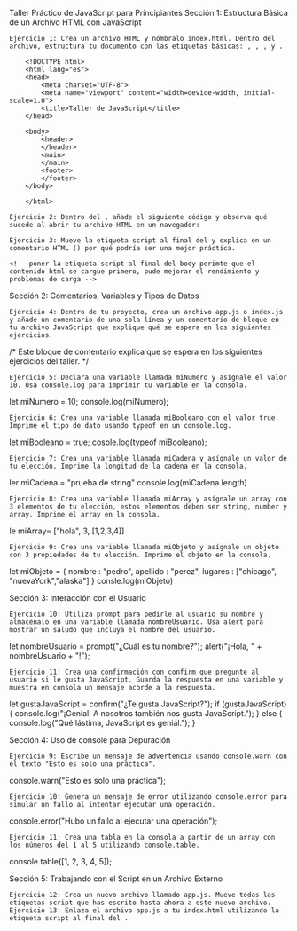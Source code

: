 Taller Práctico de JavaScript para Principiantes
Sección 1: Estructura Básica de un Archivo HTML con JavaScript

    Ejercicio 1: Crea un archivo HTML y nómbralo index.html. Dentro del archivo, estructura tu documento con las etiquetas básicas: , , , y .

        <!DOCTYPE html>
        <html lang="es">
        <head>
            <meta charset="UTF-8">
            <meta name="viewport" content="width=device-width, initial-scale=1.0">
            <title>Taller de JavaScript</title>
        </head>
        
        <body>
            <header>
            </header>
            <main>
            </main>
            <footer>
            </footer>
        </body>
        
        </html>

    Ejercicio 2: Dentro del , añade el siguiente código y observa qué sucede al abrir tu archivo HTML en un navegador:


<script>
  alert("¡Bienvenido al taller de JavaScript!");
</script>

    Ejercicio 3: Mueve la etiqueta script al final del y explica en un comentario HTML () por qué podría ser una mejor práctica.

    <!-- poner la etiqueta script al final del body perimte que el contenido html se cargue primero, pude mejorar el rendimiento y problemas de carga -->

Sección 2: Comentarios, Variables y Tipos de Datos

    Ejercicio 4: Dentro de tu proyecto, crea un archivo app.js o index.js y añade un comentario de una sola línea y un comentario de bloque en tu archivo JavaScript que explique qué se espera en los siguientes ejercicios.

/* Este bloque de comentario explica que se espera en los siguientes ejercicios del taller. */


    Ejercicio 5: Declara una variable llamada miNumero y asígnale el valor 10. Usa console.log para imprimir tu variable en la consola.

let miNumero = 10;
console.log(miNumero);

    Ejercicio 6: Crea una variable llamada miBooleano con el valor true. Imprime el tipo de dato usando typeof en un console.log.

let miBooleano = true;
cosole.log(typeof miBooleano);

    Ejercicio 7: Crea una variable llamada miCadena y asígnale un valor de tu elección. Imprime la longitud de la cadena en la consola.

ler miCadena = "prueba de string"
console.log(miCadena.length)

    Ejercicio 8: Crea una variable llamada miArray y asígnale un array con 3 elementos de tu elección, estos elementos deben ser string, number y array. Imprime el array en la consola.

le miArray= ["hola", 3, [1,2,3,4]]

    Ejercicio 9: Crea una variable llamada miObjeto y asígnale un objeto con 3 propiedades de tu elección. Imprime el objeto en la consola.

let miObjeto = {
    nombre : "pedro",
    apellido : "perez",
    lugares : ["chicago", "nuevaYork","alaska"]
}
consle.log(miObjeto)

Sección 3: Interacción con el Usuario

    Ejercicio 10: Utiliza prompt para pedirle al usuario su nombre y almacénalo en una variable llamada nombreUsuario. Usa alert para mostrar un saludo que incluya el nombre del usuario.

let nombreUsuario = prompt("¿Cuál es tu nombre?");
alert("¡Hola, " + nombreUsuario + "!");


    Ejercicio 11: Crea una confirmación con confirm que pregunte al usuario si le gusta JavaScript. Guarda la respuesta en una variable y muestra en consola un mensaje acorde a la respuesta.

let gustaJavaScript = confirm("¿Te gusta JavaScript?");
if (gustaJavaScript) {
    console.log("¡Genial! A nosotros también nos gusta JavaScript.");
} else {
    console.log("Qué lástima, JavaScript es genial.");
}


Sección 4: Uso de console para Depuración

    Ejercicio 9: Escribe un mensaje de advertencia usando console.warn con el texto "Esto es solo una práctica".

console.warn("Esto es solo una práctica");

    Ejercicio 10: Genera un mensaje de error utilizando console.error para simular un fallo al intentar ejecutar una operación.

console.error("Hubo un fallo al ejecutar una operación");


    Ejercicio 11: Crea una tabla en la consola a partir de un array con los números del 1 al 5 utilizando console.table.

console.table([1, 2, 3, 4, 5]);


Sección 5: Trabajando con el Script en un Archivo Externo

    Ejercicio 12: Crea un nuevo archivo llamado app.js. Mueve todas las etiquetas script que has escrito hasta ahora a este nuevo archivo.
    Ejercicio 13: Enlaza el archivo app.js a tu index.html utilizando la etiqueta script al final del .
<script src="app.js"></script>